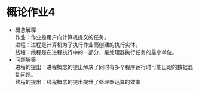  # 概论作业4
 - 概念解释  
   作业：作业是用户向计算机提交的任务。  
   进程：进程是计算机为了执行作业而创建的执行实体。  
   线程：线程是在进程执行中的一部分，是处理器执行任务的最小单位。  
 - 问题解答  
   进程的提出：进程概念的提出解决了同时有多个程序运行时可能出现的数据混乱问题。  
   线程的提出：线程概念的提出提升了处理器运算的效率
